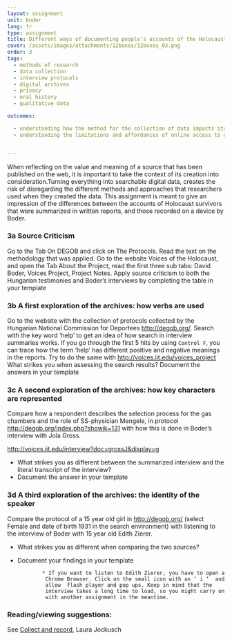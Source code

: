 ```yaml
---
layout: assignment
unit: boder
lang: fr
type: assignment
title: Different ways of documenting people’s accounts of the Holocaust
cover: /assets/images/attachments/12boxes/12boxes_03.png
order: 3
tags:
  - methods of research
  - data collection
  - interview protocols
  - digital archives
  - privacy
  - oral history
  - qualitative data

outcomes:

  - understanding how the method for the collection of data impacts its informative value for future researchers
  - understanding the limitations and affordances of online access to databases with personal narratives.


---
```


When reflecting on the value and meaning of a source that has
been published on the web, it is important to take the context of
its creation into consideration.Turning everything into searchable
digital data, creates the risk of disregarding the different methods
and approaches that researchers used when they created the data.
This assignment is meant to give an impression of the differences between
the accounts of Holocaust survivors that were summarized in
written reports, and those recorded on a device by Boder.


<!-- more -->






<!-- briefing-student -->


<!--section -->
### 3a Source Criticism
<!-- section-contents -->
Go to the Tab  On DEGOB and click on The Protocols. Read the text on the methodology that was applied.
Go to the website Voices of the Holocaust, and open the Tab About the Project, read the first three sub tabs: David Boder, Voices Project, Project Notes.
Apply source criticism to both the Hungarian testimonies and Boder’s interviews by completing the table in your template

<!--section -->
### 3b  A first exploration of the archives: how verbs are used
<!-- section-contents -->
Go to the website with the collection of protocols collected by the Hungarian National Commission for  Deportees http://degob.org/.
Search with the key word ‘help’ to get an idea of how search in
interview summaries works.
If you go through the first 5 hits by using  `Control F`, you can trace how the term ‘help’ has different positive and negative meanings in the reports.
Try to do the same with http://voices.iit.edu/voices_project
What strikes you when assessing the search results?
Document the answers in your template

<!--section -->
### 3c A second exploration of the archives: how key characters are  represented
<!-- section-contents -->
Compare how a respondent describes the selection
process for the gas  chambers and the role of
SS-physician  Mengele, in protocol http://degob.org/index.php?showjk=131  with
how this is done in Boder’s interview with Jola Gross.

http://voices.iit.edu/interview?doc=grossJ&display=g

- What strikes you as different between the summarized interview and  the literal transcript of the interview?
- Document the answer in your template

<!--section -->
### 3d     A third exploration of the archives: the identity of the speaker
<!-- section-contents -->
Compare the protocol of a 15 year old girl in  http://degob.org/
(select Female and date of birth 1931 in the search environment) with listening to the interview of Boder with 15 year old Edith Zierer.

- What strikes you as different when comparing the two sources?
- Document your findings in your template

              * If you want to listen to Edith Zierer, you have to open a
               Chrome Browser. Click on the small icon with an ‘ i ‘  and
               allow  flash player and pop ups. Keep in mind that the
               interview takes a long time to load, so you might carry on
               with another assignment in the meantime.



<!-- briefing-teacher -->

### Reading/viewing  suggestions:
See [Collect and record](https://global.oup.com/academic/product/collect-and-record-97801997645%2056?cc=nl&lang=en&), Laura Jockusch
